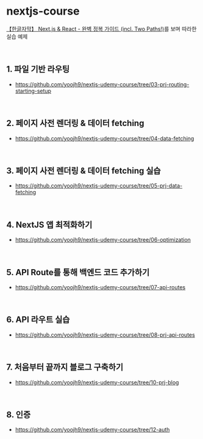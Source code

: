 # nextjs-course

[【한글자막】 Next.js & React - 완벽 정복 가이드 (incl. Two Paths!)](https://www.udemy.com/course/nextjs-react-incl-two-paths/)를 보며 따라한 실습 예제

<br>

## 1. 파일 기반 라우팅

- https://github.com/yoojh9/nextjs-udemy-course/tree/03-prj-routing-starting-setup

<br>

## 2. 페이지 사전 렌더링 & 데이터 fetching
- https://github.com/yoojh9/nextjs-udemy-course/tree/04-data-fetching

<br>

## 3. 페이지 사전 렌더링 & 데이터 fetching 실습
- https://github.com/yoojh9/nextjs-udemy-course/tree/05-prj-data-fetching

<br>

## 4. NextJS 앱 최적화하기
- https://github.com/yoojh9/nextjs-udemy-course/tree/06-optimization

<br>

## 5. API Route를 통해 백엔드 코드 추가하기
- https://github.com/yoojh9/nextjs-udemy-course/tree/07-api-routes

<br>

## 6. API 라우트 실습
- https://github.com/yoojh9/nextjs-udemy-course/tree/08-prj-api-routes

<br>

## 7. 처음부터 끝까지 블로그 구축하기
- https://github.com/yoojh9/nextjs-udemy-course/tree/10-prj-blog

<br>

## 8. 인증
- https://github.com/yoojh9/nextjs-udemy-course/tree/12-auth
